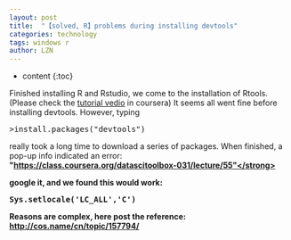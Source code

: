 ```yaml
---
layout: post
title:  "【solved, R】problems during installing devtools" 
categories: technology
tags: windows r
author: LZN
---
```


* content
{:toc}

Finished installing R and Rstudio, we come to the installation of Rtools. (Please check the <a href="https://class.coursera.org/datascitoolbox-031/lecture/55">tutorial vedio</a> in coursera) It seems all went fine before installing devtools. However, typing
<pre>&gt;install.packages("devtools")</pre>
really took a long time to download a series of packages. When finished, a pop-up info indicated an error: <strong>"https://class.coursera.org/datascitoolbox-031/lecture/55"</strong>

google it, and we found this would work:
<pre>Sys.setlocale('LC_ALL','C')</pre>

Reasons are complex, here post the reference:
http://cos.name/cn/topic/157794/
